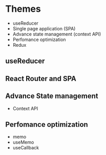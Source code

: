 # Themes

- useReducer
- Single page application (SPA)
- Advance state management (context API)
- Perfomance optimization
- Redux

## useReducer

## React Router and SPA

## Advance State management

- Context API

## Perfomance optimization

- memo
- useMemo
- useCallback
